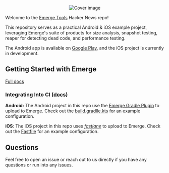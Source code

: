 <p align="center">
  <img src="https://github.com/user-attachments/assets/61852a1b-4716-4893-8e54-4fd2a4399df1" alt="Cover image"/>
</p>

Welcome to the [Emerge Tools](https://www.emergetools.com/) Hacker News repo!

This repository serves as a practical Android & iOS example project, leveraging Emerge's suite of products for size analysis, snapshot testing, reaper for detecting dead code, and performance testing. 

The Android app is available on [Google Play](https://play.google.com/store/apps/details?id=com.emergetools.hackernews), and the iOS project is currently in development.

## Getting Started with Emerge

[Full docs](https://docs.emergetools.com/docs/quickstart)

### Integrating Into CI ([docs](https://docs.emergetools.com/docs/integrate-into-ci))

**Android:** The Android project in this repo use the [Emerge Gradle Plugin](https://docs.emergetools.com/docs/gradle-plugin) to upload to Emerge. Check out the [build.gradlle.kts](https://github.com/EmergeTools/hackernews/blob/main/android/app/build.gradle.kts) for an example configuration.

**iOS**: The iOS project in this repo uses _[fastlane](https://docs.emergetools.com/docs/fastlane)_ to upload to Emerge. Check out the [Fastfile](https://github.com/EmergeTools/hackernews/blob/main/ios/fastlane/Fastfile#L137) for an example configuration.

## Questions

Feel free to open an issue or reach out to us directly if you have any questions or run into any issues.
